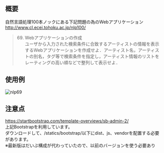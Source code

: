 ## 概要
自然言語処理100本ノックにある下記問題の為のWebアプリケーション  
http://www.cl.ecei.tohoku.ac.jp/nlp100/  
>69. Webアプリケーションの作成  
>ユーザから入力された検索条件に合致するアーティストの情報を表示するWebアプリケーションを作成せよ．アーティスト名，アーティストの別名，タグ等で検索条件を指定し，アーティスト情報のリストをレーティングの高い順などで整列して表示せよ．

## 使用例
![nlp69](https://user-images.githubusercontent.com/33801040/52910320-2580c980-32d9-11e9-912d-2cb6d3943167.gif)


## 注意点
https://startbootstrap.com/template-overviews/sb-admin-2/  
上記Bootstrapを利用しています。  
ダウンロードして、/statics/bootstrap/以下にdist、js、vendorを配置する必要があります。  
※最新版はだいぶ構成が代わっていたので、以前のバージョンを使う必要あり
